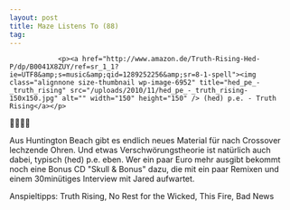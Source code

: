 ```yaml
---
layout: post
title: Maze Listens To (88)
tag: 
---
```



                <p><a href="http://www.amazon.de/Truth-Rising-Hed-P/dp/B0041X8ZUY/ref=sr_1_1?ie=UTF8&amp;s=music&amp;qid=1289252256&amp;sr=8-1-spell"><img class="alignnone size-thumbnail wp-image-6952" title="hed_pe_-_truth_rising" src="/uploads/2010/11/hed_pe_-_truth_rising-150x150.jpg" alt="" width="150" height="150" /> (hed) p.e. - Truth Rising</a></p>
<p>🤘🤘🤘🤘</p>
<p>Aus Huntington Beach gibt es endlich neues Material für nach Crossover lechzende Ohren. Und etwas Verschwörungstheorie ist natürlich auch dabei, typisch (hed) p.e. eben. Wer ein paar Euro mehr ausgibt bekommt noch eine Bonus CD &quot;Skull &amp; Bonus&quot; dazu, die mit ein paar Remixen und einem 30minütiges Interview mit Jared aufwartet.</p>
<p>Anspieltipps: Truth Rising, No Rest for the Wicked, This Fire, Bad News</p>
            
